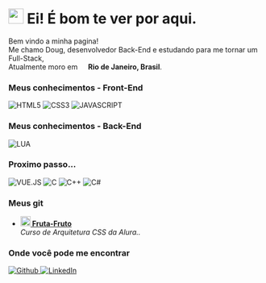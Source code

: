 <h1>
  <img src="https://emojis.slackmojis.com/emojis/images/1531849430/4246/blob-sunglasses.gif?1531849430" width="30"/>
  Ei! É bom te ver por aqui.
</h1>

<p>
  Bem vindo a minha pagina!</br>
  Me chamo Doug, desenvolvedor Back-End e estudando para me tornar um Full-Stack,</br>
  Atualmente moro em <img src="https://cdn-icons-png.flaticon.com/512/197/197386.png" width="13"/> <b>Rio de Janeiro, Brasil</b>. </p>

<h3>
  Meus conhecimentos - Front-End
</h3>

<p>
  <img alt="HTML5" src="https://img.shields.io/badge/HTML5-E34F26?style=for-the-badge&logo=html5&logoColor=white" />
  <img alt="CSS3" src="https://img.shields.io/badge/CSS3-1572B6?style=for-the-badge&logo=css3&logoColor=white" />
  <img alt="JAVASCRIPT" src="https://img.shields.io/badge/JavaScript-323330?style=for-the-badge&logo=javascript&logoColor=F7DF1E" />
</p>

<h3>
  Meus conhecimentos - Back-End
</h3>

<p>
  <img alt="LUA" src="https://img.shields.io/badge/Lua-2C2D72?style=for-the-badge&logo=lua&logoColor=white" />
</p>

<h3>
  Proximo passo...
</h3>

<p>
  <img alt="VUE.JS" src="https://img.shields.io/badge/Vue.js-35495E?style=for-the-badge&logo=vue.js&logoColor=4FC08D" />
  <img alt="C" src="https://img.shields.io/badge/C-00599C?style=for-the-badge&logo=c&logoColor=white" />
  <img alt="C++" src="https://img.shields.io/badge/C%2B%2B-00599C?style=for-the-badge&logo=c%2B%2B&logoColor=white" />
  <img alt="C#" src="https://img.shields.io/badge/C%23-239120?style=for-the-badge&logo=c-sharp&logoColor=white" />
</p>

<h3>
  Meus git
</h3>

<ul>
  <li>
    <a href="https://github.com/JnnDougg/Fruta-Fruto">
      <b>
        <img src="https://emojipedia-us.s3.dualstack.us-west-1.amazonaws.com/thumbs/240/apple/237/fire_1f525.png" width="20" alt="new" />
        Fruta-Fruto
      </b>
    </a>
    <br/>
    <i>
      Curso de Arquitetura CSS da Alura..
    </i>
  </li>
</ul>

<h3>
  Onde você pode me encontrar
</h3>

<p>
  <a href="https://github.com/JnnDougg" target="_blank">
    <img alt="Github" src="https://img.shields.io/badge/GitHub-%2312100E.svg?&style=for-the-badge&logo=Github&logoColor=white" />
  </a>
  <a href="https://www.linkedin.com/in/jnndougg/" target="_blank">
    <img alt="LinkedIn" src="https://img.shields.io/badge/linkedin-%230077B5.svg?&style=for-the-badge&logo=linkedin&logoColor=white" />
  </a>
</p>
